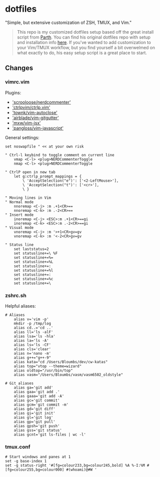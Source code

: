 # dotfiles

"Simple, but extensive customization of ZSH, TMUX, and Vim."

> This repo is my customized dotfiles setup based off the great install script from [Parth](https://github.com/Parth). You can find his original dotfiles repo with setup and installation info [here](https://github.com/Parth/dotfiles). If you've wanted to add customization to your Vim/TMUX workflow, but you find yourself a bit overwelmed on what exactly to do, his easy setup script is a great place to start.

## Changes

### vimrc.vim

Plugins:

- ['scrooloose/nerdcommenter'](https://github.com/preservim/nerdcommenter)
- ['ctrlpvim/ctrlp.vim'](https://github.com/ctrlpvim/ctrlp.vim)
- ['townk/vim-autoclose'](https://github.com/Townk/vim-autoclose)
- ['airblade/vim-gitgutter'](https://github.com/airblade/vim-gitgutter)
- ['mxw/vim-jsx'](https://github.com/mxw/vim-jsx)
- ['pangloss/vim-javascript'](https://github.com/pangloss/vim-javascript)

General settings:

```
set noswapfile " << at your own risk

" Ctrl-l keybind to toggle comment on current line
    vmap <C-l> <plug>NERDCommenterToggle
    nmap <C-l> <plug>NERDCommenterToggle

" CtrlP open in new tab
    let g:ctrlp_prompt_mappings = {
        \ 'AcceptSelection("e")': ['<2-LeftMouse>'],
        \ 'AcceptSelection("t")': ['<cr>'],
        \ }

" Moving lines in Vim
" Normal mode
    nnoremap <C-j> :m .+1<CR>==
    nnoremap <C-k> :m .-2<CR>==
" Insert mode
    inoremap <C-j> <ESC>:m .+1<CR>==gi
    inoremap <C-k> <ESC>:m .-2<CR>==gi
" Visual mode
    vnoremap <C-j> :m '>+1<CR>gv=gv
    vnoremap <C-k> :m '<-2<CR>gv=gv

" Status line
    set laststatus=2
    set statusline+=\ %F
    set statusline+=%=
    set statusline+=%L
    set statusline+=:
    set statusline+=%l
    set statusline+=:
    set statusline+=%c
    set statusline+=\ 
```

### zshrc.sh

Helpful aliases:

```
# Aliases
    alias v='vim -p'
    mkdir -p /tmp/log
    alias cd..='cd ..'
    alias ll='ls -alF'
    alias lsa='ls -hla'
    alias la='ls -A'
    alias ls='ls -CF'
    alias cls='clear'
    alias n='nano -m'
    alias g++="g++-9"
    alias kata="cd /Users/Bloumbs/dev/cw-katas"
    alias top="vtop --theme=wizard"
    alias oldtop="/usr/bin/top"
    alias vasm="/Users/Bloumbs/vasm/vasm6502_oldstyle"

# Git aliases
    alias ga='git add'
    alias gaa='git add .'
    alias gaaa='git add -A'
    alias gc='git commit'
    alias gcm='git commit -m'
    alias gd='git diff'
    alias gi='git init'
    alias gl='git log'
    alias gp='git pull'
    alias gpsh='git push'
    alias gss='git status'
    alias gcnt='git ls-files | wc -l'
```

### tmux.conf

```
# Start windows and panes at 1
set -g base-index 1
set -g status-right '#[fg=colour233,bg=colour245,bold] %A %-I:%M #[fg=colour255,bg=colour000] #(whoami)@#W '
```
